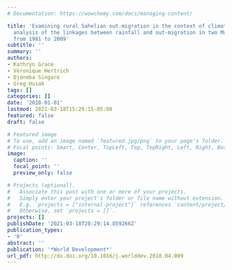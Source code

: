 ```yaml
---
# Documentation: https://wowchemy.com/docs/managing-content/

title: 'Examining rural Sahelian out-migration in the context of climate change: An
  analysis of the linkages between rainfall and out-migration in two Malian villages
  from 1981 to 2009'
subtitle: ''
summary: ''
authors:
- Kathryn Grace
- Véronique Hertrich
- Djeneba Singare
- Greg Husak
tags: []
categories: []
date: '2018-01-01'
lastmod: 2021-03-18T15:29:15-05:00
featured: false
draft: false

# Featured image
# To use, add an image named `featured.jpg/png` to your page's folder.
# Focal points: Smart, Center, TopLeft, Top, TopRight, Left, Right, BottomLeft, Bottom, BottomRight.
image:
  caption: ''
  focal_point: ''
  preview_only: false

# Projects (optional).
#   Associate this post with one or more of your projects.
#   Simply enter your project's folder or file name without extension.
#   E.g. `projects = ["internal-project"]` references `content/project/deep-learning/index.md`.
#   Otherwise, set `projects = []`.
projects: []
publishDate: '2021-03-18T20:29:14.859266Z'
publication_types:
- '0'
abstract: ''
publication: '*World Development*'
url_pdf: http://dx.doi.org/10.1016/j.worlddev.2018.04.009
---
```

